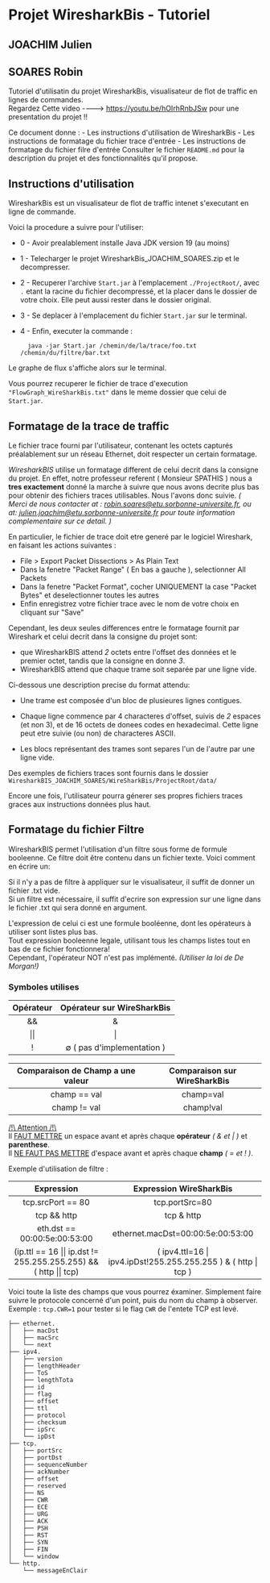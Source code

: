 # Projet WiresharkBis - Tutoriel 
## JOACHIM  Julien
## SOARES Robin

Tutoriel d'utilisatin du projet WiresharkBis, visualisateur de flot de traffic en lignes de commandes.  
Regardez Cette video ----> https://youtu.be/hOIrhRnbJSw pour une presentation du projet !!

Ce document donne :
    - Les instructions d'utilisation de WiresharkBis
    - Les instructions de formatage du fichier trace d'entrée
    - Les instructions de formatage du fichier filre d'entrée
Consulter le fichier `README.md` pour la description du projet et des fonctionnalités qu'il propose.

## Instructions d'utilisation
WiresharkBis est un visualisateur de flot de traffic intenet s'executant en ligne de commande.

Voici la procedure a suivre pour l'utiliser:

- 0 - Avoir prealablement installe Java JDK version 19 (au moins) 
- 1 - Telecharger le projet WiresharkBis_JOACHIM_SOARES.zip et le decompresser.
- 2 - Recuperer l'archive `Start.jar` à l'emplacement `./ProjectRoot/`, avec `.` etant la racine du fichier decompressé, et la placer dans le dossier de votre choix. Elle peut aussi rester dans le dossier original.
- 3 - Se deplacer à l'emplacement du fichier `Start.jar` sur le terminal. 
- 4 - Enfin, executer la commande :

        java -jar Start.jar /chemin/de/la/trace/foo.txt /chemin/du/filtre/bar.txt

Le graphe de flux s'affiche alors sur le terminal.

Vous pourrez recuperer le fichier de trace d'execution `"FlowGraph_WireSharkBis.txt"` dans le meme dossier que celui de `Start.jar`.

## Formatage de la trace de traffic

Le fichier trace fourni par l'utilisateur, contenant les octets capturés préalablement sur un réseau Ethernet, doit respecter un certain formatage.

*WiresharkBIS* utilise un formatage different de celui decrit dans la consigne du projet. En effet, notre professeur referent ( Monsieur SPATHIS ) nous a **tres exactement** donné la marche à suivre que nous avons decrite plus bas pour obtenir des fichiers traces utilisables. Nous l'avons donc suivie. *( Merci de nous contacter at : robin.soares@etu.sorbonne-universite.fr, ou at: julien.joachim@etu.sorbonne-universite.fr pour toute information complementaire sur ce detail. )*

En particulier, le fichier de trace doit etre generé par le logiciel Wireshark, en faisant les actions suivantes :
- File > Export Packet Dissections > As Plain Text
- Dans la fenetre "Packet Range" ( En bas a gauche ), selectionner All Packets
- Dans la fenetre "Packet Format", cocher UNIQUEMENT la case "Packet Bytes" et deselectionner toutes les autres
- Enfin enregistrez votre fichier trace avec le nom de votre choix en cliquant sur "Save" 


Cependant, les deux seules differences entre le formatage fournit par Wireshark et celui decrit dans la consigne du projet sont:
- que WiresharkBIS attend *2* octets entre l'offset des données et le premier octet, tandis que la consigne en donne *3*.
- WiresharkBIS attend que chaque trame soit separée par une ligne vide.


Ci-dessous une description precise du format attendu:

 - Une trame est composée d'un bloc de plusieures lignes contigues.

 - Chaque ligne commence par 4 characteres d'offset, suivis de *2* espaces (et non 3), et de 16 octets de donees codes en hexadecimal. Cette ligne peut etre suivie (ou non) de characteres ASCII.

 - Les blocs représentant des trames sont separes l'un de l'autre par une ligne vide. 

Des exemples de fichiers traces sont fournis dans le dossier 
`WiresharkBIS_JOACHIM_SOARES/WireSharkBis/ProjectRoot/data/`

Encore une fois, l'utilisateur pourra génerer ses propres fichiers traces graces aux instructions données plus haut.

## Formatage du fichier Filtre

WiresharkBIS permet l'utilisation d'un filtre sous forme de formule booleenne. Ce filtre doit être contenu dans un fichier texte. Voici comment en écrire un:

Si il n'y a pas de filtre à appliquer sur le visualisateur, il suffit de donner un fichier .txt vide.  
Si un filtre est nécessaire, il suffit d'ecrire son expression sur une ligne dans le fichier .txt qui sera donné en argument.  

L'expression de celui ci est une formule booléenne, dont les opérateurs à utiliser sont listes plus bas.  
Tout expression booleenne legale, utilisant tous les champs listes tout en bas de ce fichier fonctionnera!  
Cependant, l'opérateur NOT n'est pas implémenté. *(Utiliser la loi de De Morgan!)*

### Symboles utilises
Opérateur   | Opérateur sur WireSharkBis
:----------:|:----------------------:
&&          | &
\|\|        | \|
!           | ∅ ( pas d'implementation )

Comparaison de Champ a une valeur   | Comparaison sur WireSharkBis
:----------:|:----------------------:
champ == val         | champ=val 
champ != val         | champ!val



<u>/!\ Attention /!\ </u>  
Il <u> FAUT METTRE</u> un espace avant et après chaque **opérateur** *( & et | )* et **parenthese**.  
Il  <u>NE FAUT PAS METTRE</u> d'espace avant et après chaque **champ** *( = et ! )*. 

 
 
Exemple d'utilisation de filtre :  

Expression  | Expression WireSharkBis
:--------:  |:----------------------:
tcp.srcPort == 80 | tcp.portSrc=80
tcp && http | tcp & http
eth.dst == 00:00:5e:00:53:00 | ethernet.macDst=00:00:5e:00:53:00
(ip.ttl == 16 \|\| ip.dst != 255.255.255.255) && ( http \|\| tcp) | ( ipv4.ttl=16 \| ipv4.ipDst!255.255.255.255 ) & ( http \| tcp )


Voici toute la liste des champs que vous pourrez éxaminer. Simplement faire suivre le protocole concerné d'un point, puis du nom du champ à observer. Exemple :  `tcp.CWR=1`  pour tester si le flag `CWR` de l'entete TCP est levé.
```       
├── ethernet.
│   ├── macDst
│   ├── macSrc
│   └── next
├── ipv4.
│   ├── version
│   ├── lengthHeader
│   ├── ToS
│   ├── lengthTota
│   ├── id
│   ├── flag
│   ├── offset
│   ├── ttl
│   ├── protocol
│   ├── checksum
│   ├── ipSrc
│   └── ipDst
├── tcp.
│   ├── portSrc
│   ├── portDst
│   ├── sequenceNumber
│   ├── ackNumber
│   ├── offset
│   ├── reserved
│   ├── NS
│   ├── CWR
│   ├── ECE
│   ├── URG
│   ├── ACK
│   ├── PSH
│   ├── RST
│   ├── SYN
│   ├── FIN
│   └── window
└── http.
    └── messageEnClair
```
